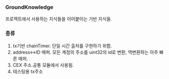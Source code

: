 ### GroundKnowledge
프로젝트에서 사용하는 지식들을 이어붙이는 기반 지식들.
### 종류
1. tx기반 chainTimer. 단일 시간 출처를 구현하기 위함.
2. address<->ID 매퍼. 모든 계정의 주소를 uint32의 id로 변환, 역변환하는 아주 빠른 매퍼.
3. CEX 주소.공통 모듈에서 사용됨.
4. 테스팅용 tx주소